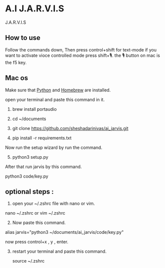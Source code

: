 # A.I J.A.R.V.I.S

J.A.R.V.I.S




## How to use

Follow the commands down, Then press control+shift for text-mode if you want to activate vioce controlled mode press shift+🎙️. the 🎙️ button on mac is the f5 key.

## Mac os

Make sure that [Python](https://www.python.org) and [Homebrew](https://brew.sh) are installed.

open your terminal and paste this command in it.

1. brew install portaudio

2. cd ~/documents

3. git clone https://github.com/sheshadarinivas/ai_jarvis.git

4. pip install -r requirements.txt

Now run the setup wizard by run the command.

5. python3 setup.py

After that run jarvis by this command.

python3 code/key.py 


## optional steps :

1. open your ~/.zshrc file with nano or vim.

 nano ~/.zshrc or vim ~/.zshrc

2. Now paste this command.

 alias jarvis="python3 ~/documents/ai_jarvis/code/key.py"

 now press control+x , y , enter.

3. restart your terminal and paste this command.

   source ~/.zshrc
